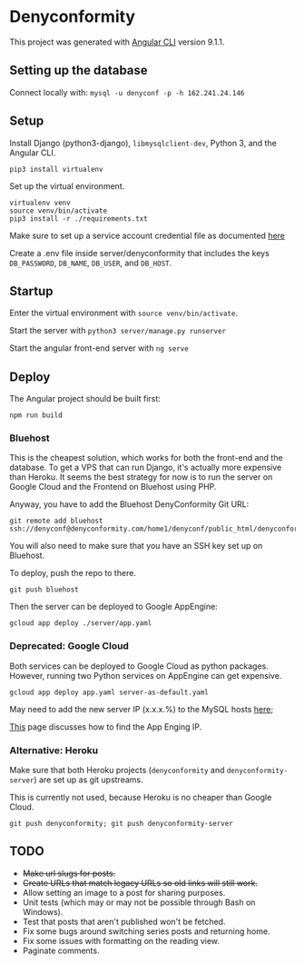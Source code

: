 # Denyconformity

This project was generated with [Angular CLI](https://github.com/angular/angular-cli) version 9.1.1.

## Setting up the database

<!-- Remember to start the cloud sql proxy ~

```
gcloud init
gcloud auth login
./cloud_sql_proxy -instances=denyconformity-staging:us-central1:denyconformity=tcp:3306
``` -->

Connect locally with:
`mysql -u denyconf -p -h 162.241.24.146`


## Setup

Install Django (python3-django), `libmysqlclient-dev`, Python 3, and the Angular CLI.

```
pip3 install virtualenv
```

Set up the virtual environment.

```
virtualenv venv
source venv/bin/activate
pip3 install -r ./requirements.txt
```

Make sure to set up a service account credential file as documented [here](https://cloud.google.com/secret-manager/docs/reference/libraries#client-libraries-install-python)

Create a .env file inside server/denyconformity that includes the keys `DB_PASSWORD`, `DB_NAME`, `DB_USER`, and `DB_HOST`.

## Startup

Enter the virtual environment with `source venv/bin/activate`.

Start the server with `python3 server/manage.py runserver`

Start the angular front-end server with `ng serve`


## Deploy

The Angular project should be built first:

```
npm run build
```

### Bluehost

This is the cheapest solution, which works for both the front-end and the database. To get a VPS that can run Django, it's actually more expensive than Heroku. It seems the best strategy for now is to run the server on Google Cloud and the Frontend on Bluehost using PHP.

Anyway, you have to add the Bluehost DenyConformity Git URL:

```
git remote add bluehost ssh://denyconf@denyconformity.com/home1/denyconf/public_html/denyconformity
```

You will also need to make sure that you have an SSH key set up on Bluehost.

To deploy, push the repo to there.

```
git push bluehost
```

Then the server can be deployed to Google AppEngine:

```
gcloud app deploy ./server/app.yaml
```

### Deprecated: Google Cloud

Both services can be deployed to Google Cloud as python packages. However, running two Python services on AppEngine can get expensive.

```
gcloud app deploy app.yaml server-as-default.yaml
```

May need to add the new server IP (x.x.x.%) to the MySQL hosts [here](https://cpanel-box5878.bluehost.com/cpsess6011082395/frontend/bluehost/sql/managehost.html);

[This](https://cloud.google.com/appengine/kb#static-ip) page discusses how to find the App Enging IP.

### Alternative: Heroku

Make sure that both Heroku projects (`denyconformity` and `denyconformity-server`) are set up as git upstreams.

This is currently not used, because Heroku is no cheaper than Google Cloud.

`git push denyconformity; git push denyconformity-server`

## TODO

* ~~Make url slugs for posts.~~
* ~~Create URLs that match legacy URLs so old links will still work.~~
* Allow setting an image to a post for sharing purposes.
* Unit tests (which may or may not be possible through Bash on Windows).
* Test that posts that aren't published won't be fetched.
* Fix some bugs around switching series posts and returning home.
* Fix some issues with formatting on the reading view.
* Paginate comments.
